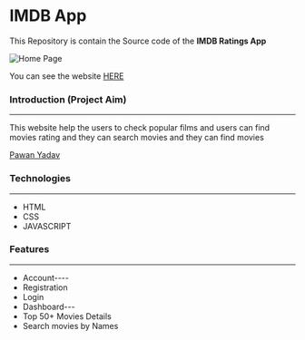 # IMDB App

This Repository is contain the Source code of the __IMDB Ratings App__

![Home Page](/movieSearchEngine/images/movie.png "Home Page")

You can see the website [HERE](https://cozy-capybara-16896a.netlify.app/)

### Introduction (Project Aim)
<hr/>
This website help the users to check popular films and users can find movies rating and they can search movies and they can find movies

[Pawan Yadav](https://github.com/starydv7)

### Technologies
<hr />

- HTML
- CSS
- JAVASCRIPT

### Features
<hr/>

  - Account----
  - Registration
  - Login
  - Dashboard---
  - Top 50+ Movies Details
  - Search movies by Names 

